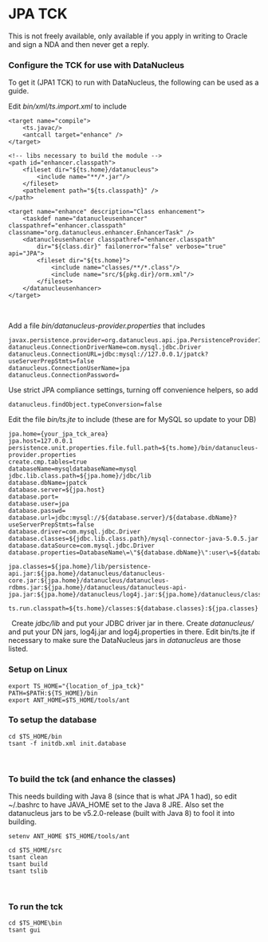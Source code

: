 # JPA TCK

This is not freely available, only available if you apply in writing to Oracle and sign a NDA and then never get a reply.


### Configure the TCK for use with DataNucleus

To get it (JPA1 TCK) to run with DataNucleus, the following can be used as a guide.

Edit _bin/xml/ts.import.xml_ to include

    <target name="compile">
        <ts.javac/>
        <antcall target="enhance" />
    </target>

    <!-- libs necessary to build the module -->
    <path id="enhancer.classpath">
        <fileset dir="${ts.home}/datanucleus">
            <include name="**/*.jar"/>
        </fileset>
        <pathelement path="${ts.classpath}" />
    </path>

    <target name="enhance" description="Class enhancement">
        <taskdef name="datanucleusenhancer" classpathref="enhancer.classpath"   classname="org.datanucleus.enhancer.EnhancerTask" />
        <datanucleusenhancer classpathref="enhancer.classpath" 
            dir="${class.dir}" failonerror="false" verbose="true" api="JPA">
            <fileset dir="${ts.home}">
                <include name="classes/**/*.class"/>
                <include name="src/${pkg.dir}/orm.xml"/>
            </fileset>
        </datanucleusenhancer>
    </target>

 

Add a file _bin/datanucleus-provider.properties_ that includes

    javax.persistence.provider=org.datanucleus.api.jpa.PersistenceProviderImpl
    datanucleus.ConnectionDriverName=com.mysql.jdbc.Driver
    datanucleus.ConnectionURL=jdbc:mysql://127.0.0.1/jpatck?useServerPrepStmts=false
    datanucleus.ConnectionUserName=jpa
    datanucleus.ConnectionPassword=


Use strict JPA compliance settings, turning off convenience helpers, so add

    datanucleus.findObject.typeConversion=false


Edit the file _bin/ts.jte_ to include (these are for MySQL so update to your DB)

    jpa.home={your_jpa_tck_area}
    jpa.host=127.0.0.1
    persistence.unit.properties.file.full.path=${ts.home}/bin/datanucleus-provider.properties
    create.cmp.tables=true
    databaseName=mysqldatabaseName=mysql
    jdbc.lib.class.path=${jpa.home}/jdbc/lib
    database.dbName=jpatck
    database.server=${jpa.host}
    database.port=
    database.user=jpa
    database.passwd=
    database.url=jdbc:mysql://${database.server}/${database.dbName}?useServerPrepStmts=false
    database.driver=com.mysql.jdbc.Driver
    database.classes=${jdbc.lib.class.path}/mysql-connector-java-5.0.5.jar
    database.dataSource=com.mysql.jdbc.Driver
    database.properties=DatabaseName\=\"${database.dbName}\":user\=${database.user}:password\=${database.passwd}:serverName\=${database.server}:portNumber=${database.port}
    
    jpa.classes=${jpa.home}/lib/persistence-api.jar:${jpa.home}/datanucleus/datanucleus-core.jar:${jpa.home}/datanucleus/datanucleus-rdbms.jar:${jpa.home}/datanucleus/datanucleus-api-jpa.jar:${jpa.home}/datanucleus/log4j.jar:${jpa.home}/datanucleus/classes
    
    ts.run.classpath=${ts.home}/classes:${database.classes}:${jpa.classes}

 
Create _jdbc/lib_ and put your JDBC driver jar in there.
Create _datanucleus/_ and put your DN jars, log4j.jar and log4j.properties in there.
Edit bin/ts.jte if necessary to make sure the DataNucleus jars in _datanucleus_ are those
listed.


### Setup on Linux

    export TS_HOME="{location_of_jpa_tck}"
    PATH=$PATH:${TS_HOME}/bin
    export ANT_HOME=$TS_HOME/tools/ant


### To setup the database

    cd $TS_HOME/bin
    tsant -f initdb.xml init.database

 
### To build the tck (and enhance the classes)

This needs building with Java 8 (since that is what JPA 1 had), so edit ~/.bashrc to have JAVA_HOME set to the Java 8 JRE.
Also set the datanucleus jars to be v5.2.0-release (built with Java 8) to fool it into building.

    setenv ANT_HOME $TS_HOME/tools/ant

    cd $TS_HOME/src
    tsant clean
    tsant build
    tsant tslib

 
### To run the tck

    cd $TS_HOME\bin
    tsant gui

 

 
